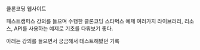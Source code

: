 
클론코딩 웹사이트

패스트캠퍼스 강의를 들으며 수행한 클론코딩 스타벅스 예제
여러가지 라이브러리, 리소스, API를 사용하는 예제로 기초를 다뤄보기 좋다.

아래는 강의를 들으면서 궁금해서 테스트해봤던 기록